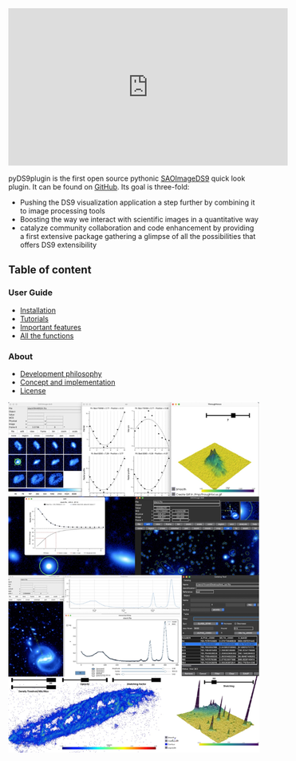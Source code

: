 <!-- # Welcome to MkDocs

For full documentation visit [mkdocs.org](https://www.mkdocs.org).

## Commands

* `mkdocs new [dir-name]` - Create a new project.
* `mkdocs serve` - Start the live-reloading docs server.
* `mkdocs build` - Build the documentation site.
* `mkdocs -h` - Print help message and exit.

## Project layout

    mkdocs.yml    # The configuration file.
    docs/
        index.md  # The documentation homepage.
        ...       # Other markdown pages, images and other files. -->


<!-- # [DS9 Quick look Plug-in](https://people.lam.fr/picouet.vincent/index.html) -->

<!-- $$
\operatorname{ker} f=\{g\in G:f(g)=e_{H}\}{\mbox{.}}
$$ -->


<iframe width="560" height="315" src="https://www.youtube.com/embed/XcDm2JQDMLY" title="YouTube video player" frameborder="0" allow="accelerometer; autoplay; clipboard-write; encrypted-media; gyroscope; picture-in-picture" allowfullscreen></iframe>

<!-- [![Alt Text](https://people.lam.fr/picouet.vincent/images/presentation.gif)](https://www.youtube.com/watch?v=XcDm2JQDMLY) -->


<!-- SAOImage DS9 is an astronomical imaging and data visualization application. Its 30 years of development has made it very stable and easy to use. This made it an essential tool in all fields of astronomy (observation, simulation, instrumentation). Much more profitable but pretty unsung feature, its extensibility makes it a limitless tool to interact with astronomical data. This extensibility did not generate a large collaborative and well organized effort to develop important extensions that could progressively converge towards a stable/rapid/configurable multi-extension DS9 package.

Because I am convince of its interest, this extension is a very naive attempt to try initiate this tendency and explore the different possibilities. -->
pyDS9plugin is the first open source pythonic [SAOImageDS9](https://sites.google.com/cfa.harvard.edu/saoimageds9) quick look plugin. It can be found on [GitHub](https://github.com/vpicouet/pyds9plugin). Its goal is three-fold:

- Pushing the DS9 visualization application a step further by combining it to image processing tools
- Boosting the way we interact with scientific images in a quantitative way
- catalyze community collaboration and code enhancement by providing a first extensive package gathering a glimpse of all the possibilities that offers DS9 extensibility



Table of content
----------------
### User Guide

- [Installation](install.md)
- [Tutorials](user.md)
- [Important features](feature.md)
- [All the functions](function.md)

### About

- [Development philosophy](philosophy.md)
- [Concept and implementation](concept.md)
- [License](license.md)


<!-- Animated GIF of AutoGUI -->


<!--
Installation
------------

To install pyds9plugin for general purposes use Pip:

```
pip install pyds9plugin
```

Finish the installation and see the different functions by running:

```
DS9Utils
```

Finally, load the analysis file in DS9 by running:

```
DS9Utils LoadDS9QuickLookPlugin
```
And launch DS9! -->


![caption](./fig/ds9page.jpg)
